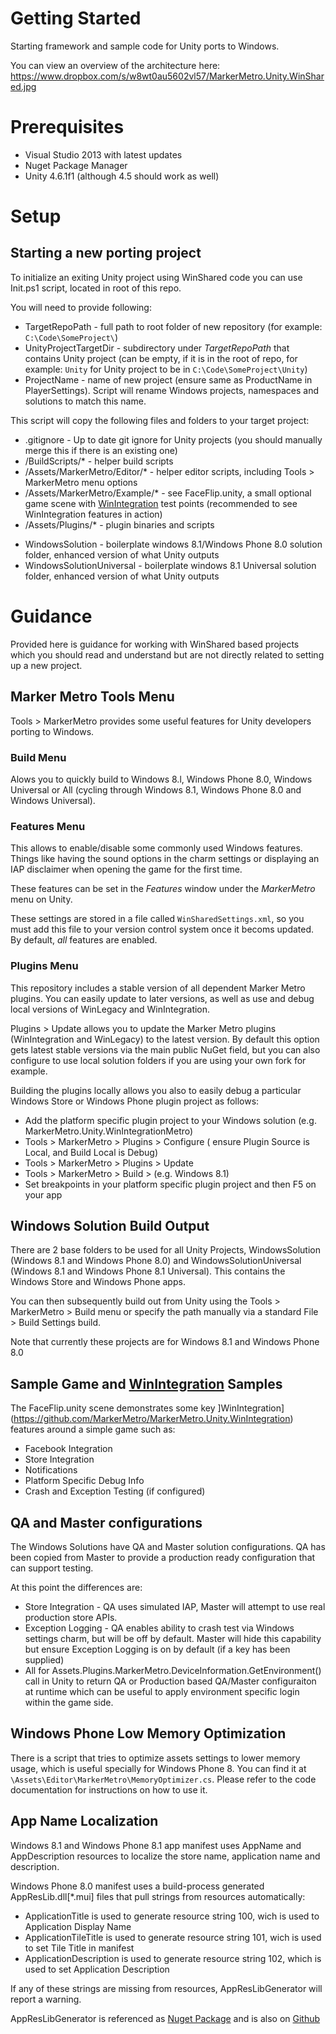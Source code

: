 Getting Started
====================

Starting framework and sample code for Unity ports to Windows.

You can view an overview of the architecture here:
https://www.dropbox.com/s/w8wt0au5602vl57/MarkerMetro.Unity.WinShared.jpg

Prerequisites
==================

- Visual Studio 2013 with latest updates
- Nuget Package Manager
- Unity 4.6.1f1 (although 4.5 should work as well)

Setup
==================

## Starting a new porting project

To initialize an exiting Unity project using WinShared code you can use Init.ps1 script, located in root of this repo.

You will need to provide following:

- TargetRepoPath - full path to root folder of new repository (for example: `C:\Code\SomeProject\`)
- UnityProjectTargetDir - subdirectory under _TargetRepoPath_ that contains Unity project (can be empty, if it is in the root of repo, for example: `Unity` for Unity project to be in `C:\Code\SomeProject\Unity`)
- ProjectName - name of new project (ensure same as ProductName in PlayerSettings). Script will rename Windows projects, namespaces and solutions to match this name.

This script will copy the following files and folders to your target project:

* .gitignore - Up to date git ignore for Unity projects (you should manually merge this if there is an existing one)
* /BuildScripts/* - helper build scripts
* /Assets/MarkerMetro/Editor/* - helper editor scripts, including Tools > MarkerMetro menu options
* /Assets/MarkerMetro/Example/* - see FaceFlip.unity, a small optional game scene with [WinIntegration](https://github.com/MarkerMetro/MarkerMetro.Unity.WinIntegration) test points (recommended to see WinIntegration features in action)
* /Assets/Plugins/* - plugin binaries and scripts
- WindowsSolution - boilerplate windows 8.1/Windows Phone 8.0 solution folder, enhanced version of what Unity outputs
- WindowsSolutionUniversal - boilerplate windows 8.1 Universal solution folder, enhanced version of what Unity outputs

Guidance
==================

Provided here is guidance for working with WinShared based projects which you should read and understand but are not directly related to setting up a new project.

## Marker Metro Tools Menu

Tools > MarkerMetro provides some useful features for Unity developers porting to Windows.

### Build Menu

Alows you to quickly build to Windows 8.l, Windows Phone 8.0, Windows Universal or All (cycling through Windows 8.1, Windows Phone 8.0 and Windows Universal). 

### Features Menu

This allows to enable/disable some commonly used Windows features. Things like having the sound options in the charm settings or displaying an IAP disclaimer when opening the game for the first time.

These features can be set in the _Features_ window under the _MarkerMetro_ menu on Unity.

These settings are stored in a file called `WinSharedSettings.xml`, so you must add this file to your version control system once it becoms updated. By default, _all_ features are enabled.

### Plugins Menu

This repository includes a stable version of all dependent Marker Metro plugins. You can easily update to later versions, as well as use and debug local versions of WinLegacy and WinIntegration.

Plugins > Update allows you to update the Marker Metro plugins (WinIntegration and WinLegacy) to the latest version. By default this option gets latest stable versions via the main public NuGet field, but you can also configure to use local solution folders if you are using your own fork for example.

Building the plugins locally allows you also to easily debug a particular Windows Store or Windows Phone plugin project as follows:

- Add the platform specific plugin project to your Windows solution (e.g. MarkerMetro.Unity.WinIntegrationMetro)
- Tools > MarkerMetro > Plugins > Configure ( ensure Plugin Source is Local, and Build Local is Debug)
- Tools > MarkerMetro > Plugins > Update
- Tools > MarkerMetro > Build > (e.g. Windows 8.1)
- Set breakpoints in your platform specific plugin project and then F5 on your app

## Windows Solution Build Output

There are 2 base folders to be used for all Unity Projects, WindowsSolution (Windows 8.1 and Windows Phone 8.0) and WindowsSolutionUniversal (Windows 8.1 and Windows Phone 8.1 Universal). This contains the Windows Store and Windows Phone apps.

You can then subsequently build out from Unity using the Tools > MarkerMetro > Build menu or specify the path manually via a standard File > Build Settings build. 

Note that currently these projects are for Windows 8.1 and Windows Phone 8.0

## Sample Game and [WinIntegration](https://github.com/MarkerMetro/MarkerMetro.Unity.WinIntegration) Samples

The FaceFlip.unity scene demonstrates some key ]WinIntegration](https://github.com/MarkerMetro/MarkerMetro.Unity.WinIntegration) features around a simple game such as:

- Facebook Integration
- Store Integration
- Notifications
- Platform Specific Debug Info
- Crash and Exception Testing (if configured)

## QA and Master configurations

The Windows Solutions have QA and Master solution configurations. QA has been copied from Master to provide a production ready configuration that can support testing. 

At this point the differences are:

- Store Integration - QA uses simulated IAP, Master will attempt to use real production store APIs.
- Exception Logging - QA enables ability to crash test via Windows settings charm, but will be off by default. Master will hide this capability but ensure Exception Logging is on by default (if a key has been supplied)
- All for Assets.Plugins.MarkerMetro.DeviceInformation.GetEnvironment() call in Unity to return QA or Production based QA/Master configuraiton at runtime which can be useful to apply environment specific login within the game side.

## Windows Phone Low Memory Optimization

There is a script that tries to optimize assets settings to lower memory usage, which is useful specially for Windows Phone 8.
You can find it at `\Assets\Editor\MarkerMetro\MemoryOptimizer.cs`.
Please refer to the code documentation for instructions on how to use it.

## App Name Localization

Windows 8.1 and Windows Phone 8.1 app manifest uses AppName and AppDescription resources to localize the store name, application name and description.

Windows Phone 8.0 manifest uses a build-process generated AppResLib.dll[*.mui] files that pull strings from resources automatically:
- ApplicationTitle is used to generate resource string 100, wich is used to Application Display Name
- ApplicationTileTitle is used to generate resource string 101, wich is used to set Tile Title in manifest
- ApplicationDescription is used to generate resource string 102, which is used to set Application Description

If any of these strings are missing from resources, AppResLibGenerator will report a warning.

AppResLibGenerator is referenced as [Nuget Package](https://www.nuget.org/packages/MarkerMetro.WindowsPhone.AppResLibGenerator/) and is also on [Github](https://github.com/MarkerMetro/AppResLibGenerator)
